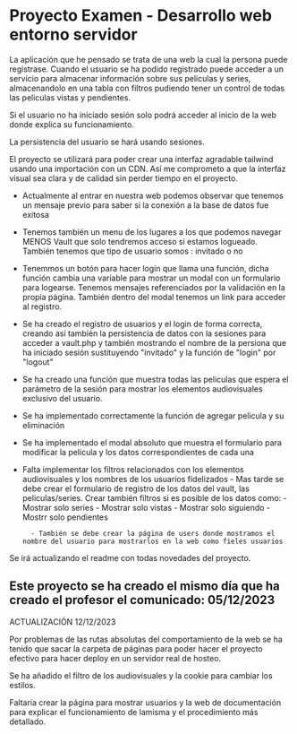 # Proyecto Examen - **Desarrollo web entorno servidor**

La aplicación que he pensado se trata de una web la cual la persona puede registrase.
Cuando el usuario se ha podido registrado puede acceder a un servicio para almacenar información sobre sus peliculas y series,
almacenandolo en una tabla con filtros pudiendo tener un control de todas las peliculas vistas y pendientes.

Si el usuario no ha iniciado sesión solo podrá acceder al inicio de la web donde explica su funcionamiento.

La persistencia del usuario se hará usando sesiones.

El proyecto se utilizará para poder crear una interfaz agradable tailwind usando una importación con un CDN.
Así me comprometo a que la interfaz visual sea clara y de calidad sin perder tiempo en el proyecto.

- Actualmente al entrar en nuestra web podemos observar que tenemos un mensaje previo para saber si la conexión a la base de datos fue exitosa
- Tenemos también un menu de los lugares a los que podemos navegar MENOS Vault que solo tendremos acceso si estamos logueado. También tenemos que tipo de usuario somos : invitado o no

- Tenemmos un botón para hacer logín que llama una función, dicha función cambia una variable para mostrar un modal con un formulario para logearse.
Tenemos mensajes referenciados por la validación en la propia página. También dentro del modal tenemos un link para acceder al registro.

- Se ha creado el registro de usuarios y el login de forma correcta, creando así también la persistencia de datos con la sesiones para acceder a vault.php y también 
mostrando el nombre de la persiona que ha iniciado sesión sustituyendo "invitado" y la función de "login" por "logout"

- Se ha creado una función que muestra todas las peliculas que espera el parámetro de la sesión para mostrar los elementos audiovisuales exclusivo del usuario.

- Se ha implementado correctamente la función de agregar pelicula y su eliminación

- Se ha implementado el modal absoluto que muestra el formulario para modificar la pelicula y los datos correspondientes de cada una


- Falta implementar los filtros relacionados con los elementos audiovisuales y los nombres de los usuarios fidelizados
        - Mas tarde se debe crear el formulario de registro de los datos del vault, las peliculas/series. Crear también filtros si es posible de los datos como:
                - Mostrar solo series
                - Mostrar solo vistas
                - Mostrar solo siguiendo
                - Mostrr solo pendientes

        - También se debe crear la página de users donde mostramos el nombre del usuario para mostrarlos en la web como fieles usuarios
        

Se irá actualizando el readme con todas novedades del proyecto.

## Este proyecto se ha creado el mismo día que ha creado el profesor el comunicado: 05/12/2023







ACTUALIZACIÓN 12/12/2023

Por problemas de las rutas absolutas del comportamiento de la web se ha tenido que sacar la carpeta de páginas para poder hacer el proyecto efectivo para hacer deploy en un servidor real de hosteo.


Se ha añadido el filtro de los audiovisuales y la cookie para cambiar los estilos.

Faltaría crear la página para mostrar usuarios y la web de documentación para explicar el funcionamiento de lamisma y el procedimiento más detallado.
